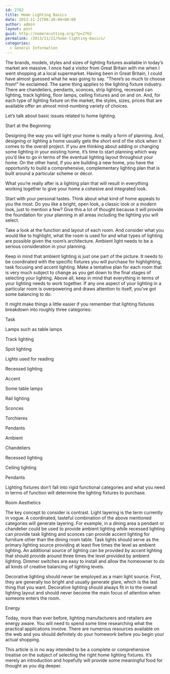 ```yaml
---
id: 2762
title: Home Lighting Basics
date: 2013-11-21T06:20:00+00:00
author: admin
layout: post
guid: http://nomorecutting.org/?p=2762
permalink: /2013/11/21/home-lighting-basics/
categories:
  - General Information
---
```

The brands, models, styles and sizes of lighting fixtures available in today’s market are massive. I once had a visitor from Great Britain with me when I went shopping at a local supermarket. Having been in Great Britain, I could have almost guessed what he was going to say. “There’s so much to choose from!” he exclaimed. The same thing applies to the lighting fixture industry. There are chandeliers, pendants, sconces, strip lighting, recessed can lighting, track lighting, floor lamps, ceiling fixtures and on and on. And, for each type of lighting fixture on the market, the styles, sizes, prices that are available offer an almost mind-numbing variety of choices.

Let’s talk about basic issues related to home lighting.

Start at the Beginning

Designing the way you will light your home is really a form of planning. And, designing or lighting a home usually gets the short end of the stick when it comes to the overall project. If you are thinking about adding or changing some lighting in your existing home, it’s time to start planning which way you’d like to go in terms of the eventual lighting layout throughout your home. On the other hand, if you are building a new home, you have the opportunity to build a comprehensive, complementary lighting plan that is built around a particular scheme or décor.

What you’re really after is a lighting plan that will result in everything working together to give your home a cohesive and integrated look.

Start with your personal tastes. Think about what kind of home appeals to you the most. Do you like a bright, open look, a classic look or a modern look, just to mention a few? Give this a lot of thought because it will provide the foundation for your planning in all areas including the lighting you will select.

Take a look at the function and layout of each room. And consider what you would like to highlight, what the room is used for and what types of lighting are possible given the room’s architecture. Ambient light needs to be a serious consideration in your planning.
  
Keep in mind that ambient lighting is just one part of the picture. It needs to be coordinated with the specific fixtures you will purchase for highlighting, task focusing and accent lighting. Make a tentative plan for each room that is very much subject to change as you get down to the final stages of selecting your lighting. Above all, keep in mind that everything in terms of your lighting needs to work together. If any one aspect of your lighting in a particular room is overpowering and draws attention to itself, you’ve got some balancing to do.

It might make things a little easier if you remember that lighting fixtures breakdown into roughly three categories:

Task
  
Lamps such as table lamps
  
Track lighting
  
Spot lighting
  
Lights used for reading
  
Recessed lighting

Accent
  
Some table lamps
  
Rail lighting
  
Sconces
  
Torchieres
  
Pendants

Ambient
  
Chandeliers
  
Recessed lighting
  
Ceiling lighting
  
Pendants

Lighting fixtures don’t fall into rigid functional categories and what you need in terms of function will determine the lighting fixtures to purchase.

Room Aesthetics

The key concept to consider is contrast. Light layering is the term currently in vogue. A coordinated, tasteful combination of the above mentioned categories will generate layering. For example, in a dining area a pendant or chandelier could be used to provide ambient lighting while recessed lighting can provide task lighting and sconces can provide accent lighting for furniture other than the dining room table. Task lights should serve as the primary lighting source providing at least five times the level as ambient lighting. An additional source of lighting can be provided by accent lighting that should provide around three times the level provided by ambient lighting. Dimmer switches are easy to install and allow the homeowner to do all kinds of creative balancing of lighting levels.

Decorative lighting should never be employed as a main light source. First, they are generally too bright and usually generate glare, which is the last thing that you want. Decorative lighting should always fit in to the overall lighting layout and should never become the main focus of attention when someone enters the room.

Energy

Today, more than ever before, lighting manufacturers and retailers are energy aware. You will need to spend some time researching what the practical applications involve. There are numerous resources available on the web and you should definitely do your homework before you begin your actual shopping.

This article is in no way intended to be a complete or comprehensive treatise on the subject of selecting the right home lighting fixtures. It’s merely an introduction and hopefully will provide some meaningful food for thought as you dig deeper.